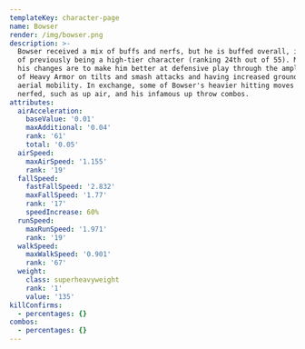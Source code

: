 ```yaml
---
templateKey: character-page
name: Bowser
render: /img/bowser.png
description: >-
  Bowser received a mix of buffs and nerfs, but he is buffed overall, in spite
  of previously being a high-tier character (ranking 24th out of 55). Most of
  his changes are to make him better at defensive play through the amplification
  of Heavy Armor on tilts and smash attacks and having increased grounded and
  aerial mobility. In exchange, some of Bowser's heavier hitting moves were
  nerfed, such as up air, and his infamous up throw combos.
attributes:
  airAcceleration:
    baseValue: '0.01'
    maxAdditional: '0.04'
    rank: '61'
    total: '0.05'
  airSpeed:
    maxAirSpeed: '1.155'
    rank: '19'
  fallSpeed:
    fastFallSpeed: '2.832'
    maxFallSpeed: '1.77'
    rank: '17'
    speedIncrease: 60%
  runSpeed:
    maxRunSpeed: '1.971'
    rank: '19'
  walkSpeed:
    maxWalkSpeed: '0.901'
    rank: '67'
  weight:
    class: superheavyweight
    rank: '1'
    value: '135'
killConfirms:
  - percentages: {}
combos:
  - percentages: {}
---
```


